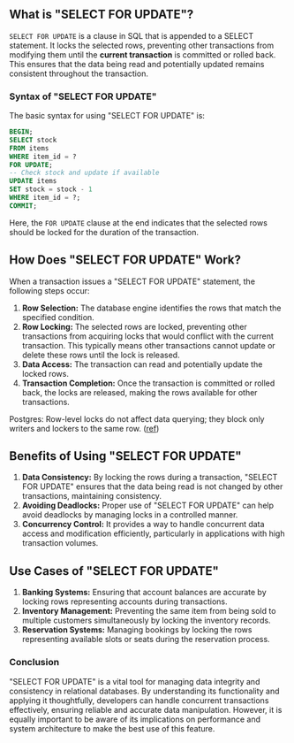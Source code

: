 
## What is "SELECT FOR UPDATE"?

`SELECT FOR UPDATE` is a clause in SQL that is appended to a SELECT statement. It locks the selected rows, preventing other transactions from modifying them until the **current transaction** is committed or rolled back. This ensures that the data being read and potentially updated remains consistent throughout the transaction.

### Syntax of "SELECT FOR UPDATE"

The basic syntax for using "SELECT FOR UPDATE" is:

```sql
BEGIN;
SELECT stock 
FROM items 
WHERE item_id = ? 
FOR UPDATE;
-- Check stock and update if available
UPDATE items 
SET stock = stock - 1 
WHERE item_id = ?;
COMMIT;

```

Here, the `FOR UPDATE` clause at the end indicates that the selected rows should be locked for the duration of the transaction.

## How Does "SELECT FOR UPDATE" Work?

When a transaction issues a "SELECT FOR UPDATE" statement, the following steps occur:

1. **Row Selection:** The database engine identifies the rows that match the specified condition.
2. **Row Locking:** The selected rows are locked, preventing other transactions from acquiring locks that would conflict with the current transaction. This typically means other transactions cannot update or delete these rows until the lock is released.
3. **Data Access:** The transaction can read and potentially update the locked rows.
4. **Transaction Completion:** Once the transaction is committed or rolled back, the locks are released, making the rows available for other transactions.

Postgres: Row-level locks do not affect data querying; they block only writers and lockers to the same row. ([ref](https://www.postgresql.org/docs/current/explicit-locking.html#LOCKING-ROWS))

## Benefits of Using "SELECT FOR UPDATE"

1. **Data Consistency:** By locking the rows during a transaction, "SELECT FOR UPDATE" ensures that the data being read is not changed by other transactions, maintaining consistency.
2. **Avoiding Deadlocks:** Proper use of "SELECT FOR UPDATE" can help avoid deadlocks by managing locks in a controlled manner.
3. **Concurrency Control:** It provides a way to handle concurrent data access and modification efficiently, particularly in applications with high transaction volumes.

## Use Cases of "SELECT FOR UPDATE"

1. **Banking Systems:** Ensuring that account balances are accurate by locking rows representing accounts during transactions.
2. **Inventory Management:** Preventing the same item from being sold to multiple customers simultaneously by locking the inventory records.
3. **Reservation Systems:** Managing bookings by locking the rows representing available slots or seats during the reservation process.

### Conclusion

"SELECT FOR UPDATE" is a vital tool for managing data integrity and consistency in relational databases. By understanding its functionality and applying it thoughtfully, developers can handle concurrent transactions effectively, ensuring reliable and accurate data manipulation. However, it is equally important to be aware of its implications on performance and system architecture to make the best use of this feature.